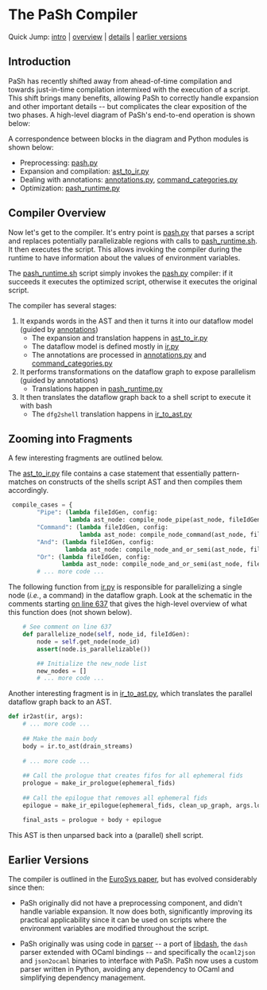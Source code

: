 # The PaSh Compiler
Quick Jump: [intro](#introduction) | [overview](#compiler-overview) | [details](#zooming-into-fragments) | [earlier versions](#earlier-versions)

## Introduction

PaSh has recently shifted away from ahead-of-time compilation and towards just-in-time compilation intermixed with the execution of a script.
This shift brings many benefits, allowing PaSh to correctly handle expansion and other important details -- but complicates the clear exposition of the two phases.
A high-level diagram of PaSh's end-to-end operation is shown below:


A correspondence between blocks in the diagram and Python modules is shown below:

- Preprocessing: [pash.py](./pash.py)
- Expansion and compilation: [ast_to_ir.py](./ast_to_ir.py)
- Dealing with annotations: [annotations.py](./annotations.py), [command_categories.py](./command_categories.py)
- Optimization: [pash_runtime.py](./pash_runtime.py)

## Compiler Overview

Now let's get to the compiler.
It's entry point is [pash.py](./pash.py) that parses a script and replaces potentially parallelizable regions with calls to [pash_runtime.sh](./pash_runtime.sh).
It then executes the script.
This allows invoking the compiler during the runtime to have information about the values of environment variables.

The [pash_runtime.sh](./pash_runtime.sh) script simply invokes the [pash.py](./pash.py) compiler:
  if it succeeds it executes the optimized script, otherwise it executes the original script.

The compiler has several stages:

1. It expands words in the AST and then it turns it into our dataflow model (guided by [annotations](../annotations))
   - The expansion and translation happens in [ast_to_ir.py](./ast_to_ir.py)
   - The dataflow model is defined mostly in [ir.py](./ir.py)
   - The annotations are processed in [annotations.py](./annotations.py) and [command_categories.py](./command_categories.py)
2. It performs transformations on the dataflow graph to expose parallelism (guided by annotations)
   - Translations happen in [pash_runtime.py](./pash_runtime.py)
3. It then translates the dataflow graph back to a shell script to execute it with bash
   - The `dfg2shell` translation happens in [ir_to_ast.py](./ir_to_ast.py)

[//]: # (TODO: the parsing/unparsing components need update)

## Zooming into Fragments
   
A few interesting fragments are outlined below.
 
The [ast_to_ir.py](./ast_to_ir.py) file contains a case statement that essentially pattern-matches on constructs of the shells script AST and then compiles them accordingly.
```Python
 compile_cases = {
        "Pipe": (lambda fileIdGen, config:
                 lambda ast_node: compile_node_pipe(ast_node, fileIdGen, config)),
        "Command": (lambda fileIdGen, config:
                    lambda ast_node: compile_node_command(ast_node, fileIdGen, config)),
        "And": (lambda fileIdGen, config:
                lambda ast_node: compile_node_and_or_semi(ast_node, fileIdGen, config)),
        "Or": (lambda fileIdGen, config:
               lambda ast_node: compile_node_and_or_semi(ast_node, fileIdGen, config))
        # ... more code ...
```

The following function from [ir.py](./ir.py) is responsible for parallelizing a single node (_i.e._, a command) in the dataflow graph.
Look at the schematic in the comments starting [on line 637](./ir.py#L637) that gives the high-level overview of what this function does (not shown below).

[//]: # (TODO: Add schematic here)

```Python
    # See comment on line 637
    def parallelize_node(self, node_id, fileIdGen):
        node = self.get_node(node_id)
        assert(node.is_parallelizable())

        ## Initialize the new_node list
        new_nodes = []
        # ... more code ...
```

Another interesting fragment is in [ir_to_ast.py](./ir_to_ast.py), which translates the parallel dataflow graph back to an AST.

```Python
def ir2ast(ir, args):
    # ... more code ...
    
    ## Make the main body
    body = ir.to_ast(drain_streams)
    
    # ... more code ...
    
    ## Call the prologue that creates fifos for all ephemeral fids    
    prologue = make_ir_prologue(ephemeral_fids)
    
    ## Call the epilogue that removes all ephemeral fids
    epilogue = make_ir_epilogue(ephemeral_fids, clean_up_graph, args.log_file)

    final_asts = prologue + body + epilogue
```

This AST is then unparsed back into a (parallel) shell script.

## Earlier Versions

The compiler is outlined in the [EuroSys paper](https://arxiv.org/pdf/2007.09436.pdf), but has evolved considerably since then:

* PaSh originally did not have a preprocessing component, and didn't handle variable expansion. It now does both, significantly improving its practical applicability since it can be used on scripts where the environment variables are modified throughout the script.

* PaSh originally was using code in [parser](./parser) -- a port of [libdash](https://github.com/mgree/), the `dash` parser extended with OCaml bindings -- and specifically the `ocaml2json` and `json2ocaml` binaries to interface with PaSh. PaSh now uses a custom parser written in Python, avoiding any dependency to OCaml and simplifying dependency management.

